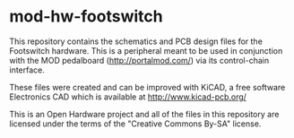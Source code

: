 mod-hw-footswitch
=================

This repository contains the schematics and PCB design files for the Footswitch hardware.
This is a peripheral meant to be used in conjunction with the MOD pedalboard (http://portalmod.com/) via its control-chain interface.


These files were created and can be improved with KiCAD, a free software Electronics CAD which is available at http://www.kicad-pcb.org/


This is an Open Hardware project and all of the files in this repository are licensed under the terms of the "Creative Commons By-SA" license.

